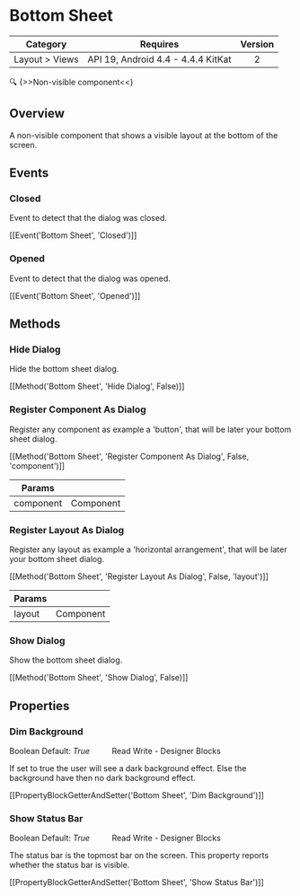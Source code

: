 # Bottom Sheet

| Category | Requires | Version |
|:--------:|:-------:|:--------:|
|Layout > Views|API 19, Android 4.4 - 4.4.4 KitKat|2|

:mag: {>>Non-visible component<<}

## Overview

A non-visible component that shows a visible layout at the bottom of the screen.

## Events

### Closed

Event to detect that the dialog was closed.

[[Event('Bottom Sheet', 'Closed')]]

### Opened

Event to detect that the dialog was opened.

[[Event('Bottom Sheet', 'Opened')]]

## Methods

### Hide Dialog

Hide the bottom sheet dialog.

[[Method('Bottom Sheet', 'Hide Dialog', False)]]

### Register Component As Dialog

Register any component as example a 'button', that will be later your bottom sheet dialog.

[[Method('Bottom Sheet', 'Register Component As Dialog', False, 'component')]]

| Params | []() |
|--------|------|
|component|<span class="chip chip-component">Component</span>|


### Register Layout As Dialog

Register any layout as example a 'horizontal arrangement', that will be later your bottom sheet dialog.

[[Method('Bottom Sheet', 'Register Layout As Dialog', False, 'layout')]]

| Params | []() |
|--------|------|
|layout|<span class="chip chip-component">Component</span>|


### Show Dialog

Show the bottom sheet dialog.

[[Method('Bottom Sheet', 'Show Dialog', False)]]

## Properties

### Dim Background

<span class="chip chip-boolean">Boolean</span> <span class="chip chip-boolean">Default: <i>True</i></span>&nbsp;&nbsp;&nbsp;&nbsp;&nbsp;&nbsp;&nbsp;&nbsp;&nbsp;&nbsp;<span class="chip chip-rw">Read</span> <span class="chip chip-rw">Write</span> - <span class="chip chip-bd">Designer</span> <span class="chip chip-bd">Blocks</span> 

If set to true the user will see a dark background effect. Else the background have then no dark background effect.

[[PropertyBlockGetterAndSetter('Bottom Sheet', 'Dim Background')]]

### Show Status Bar

<span class="chip chip-boolean">Boolean</span> <span class="chip chip-boolean">Default: <i>True</i></span>&nbsp;&nbsp;&nbsp;&nbsp;&nbsp;&nbsp;&nbsp;&nbsp;&nbsp;&nbsp;<span class="chip chip-rw">Read</span> <span class="chip chip-rw">Write</span> - <span class="chip chip-bd">Designer</span> <span class="chip chip-bd">Blocks</span> 

The status bar is the topmost bar on the screen. This property reports whether the status bar is visible.

[[PropertyBlockGetterAndSetter('Bottom Sheet', 'Show Status Bar')]]
